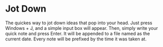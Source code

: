 # Jot Down
The quickes way to jot down ideas that pop into your head. Just press Windows + J,
and a simple input box will appear. Then, simply write your quick note and
press Enter. It will be appended to a file named as the current date. Every note
will be prefixed by the time it was taken at.